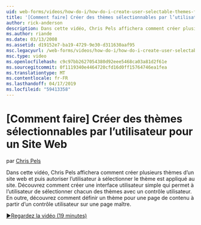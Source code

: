 ```yaml
---
uid: web-forms/videos/how-do-i/how-do-i-create-user-selectable-themes-for-a-web-site
title: '[Comment faire] Créer des thèmes sélectionnables par l’utilisateur pour un Site Web | Microsoft Docs'
author: rick-anderson
description: Dans cette vidéo, Chris Pels affichera comment créer plusieurs thèmes d’un site web et puis autoriser l’utilisateur à sélectionner le thème est appliqué au site. Voir comment...
ms.author: riande
ms.date: 03/13/2008
ms.assetid: d19152e7-ba19-4729-9e30-d311630aaf95
msc.legacyurl: /web-forms/videos/how-do-i/how-do-i-create-user-selectable-themes-for-a-web-site
msc.type: video
ms.openlocfilehash: c9c97bb2627054380d92eee5468ca03a81d2f61e
ms.sourcegitcommit: 0f1119340e4464720cfd16d0ff15764746ea1fea
ms.translationtype: MT
ms.contentlocale: fr-FR
ms.lasthandoff: 04/17/2019
ms.locfileid: "59413358"
---
```

# <a name="how-do-i-create-user-selectable-themes-for-a-web-site"></a>[Comment faire] Créer des thèmes sélectionnables par l’utilisateur pour un Site Web

par [Chris Pels](https://twitter.com/chrispels)

Dans cette vidéo, Chris Pels affichera comment créer plusieurs thèmes d’un site web et puis autoriser l’utilisateur à sélectionner le thème est appliqué au site. Découvrez comment créer une interface utilisateur simple qui permet à l’utilisateur de sélectionner chacun des thèmes avec un contrôle utilisateur. En outre, découvrez comment définir un thème pour une page de contenu à partir d’un contrôle utilisateur sur une page maître.

[&#9654;Regardez la vidéo (19 minutes)](https://channel9.msdn.com/Blogs/ASP-NET-Site-Videos/how-do-i-create-user-selectable-themes-for-a-web-site)
